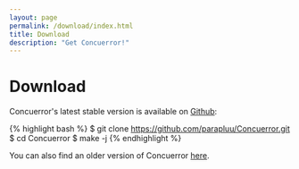 ```yaml
---
layout: page
permalink: /download/index.html
title: Download
description: "Get Concuerror!"
---
```


# Download

Concuerror's latest stable version is available on [Github](https://github.com/parapluu/Concuerror):

{% highlight bash %}
$ git clone https://github.com/parapluu/Concuerror.git
$ cd Concuerror
$ make -j
{% endhighlight %}

You can also find an older version of Concuerror [here](https://github.com/mariachris/Concuerror.git).
